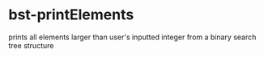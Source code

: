 # bst-printElements
prints all elements larger than user's inputted integer from a binary search tree structure
